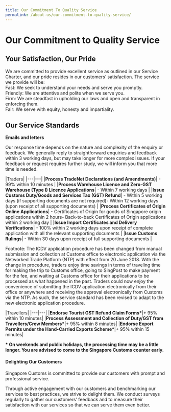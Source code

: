 ```yaml
---
title: Our Commitment To Quality Service
permalink: /about-us/our-commitment-to-quality-service/
---
```


# Our Commitment to Quality Service 

## Your Satisfaction, Our Pride

We are committed to provide excellent service as outlined in our Service Charter, and our pride resides in our customers’ satisfaction.
The service we provide will be:
<br>Fast:      We seek to understand your needs and serve you promptly.
<br>Friendly:  We are attentive and polite when we serve you.
<br>Firm:      We are steadfast in upholding our laws and open and transparent in enforcing them.
<br>Fair: 	   We serve with equity, honesty and impartiality.

## Our Service Standards

**Emails and letters**

Our response time depends on the nature and complexity of the enquiry or feedback. We generally reply to straightforward enquiries and feedback within 3 working days, but may take longer for more complex issues. If your feedback or request requires further study, we will inform you that more time is needed.

|Traders|
|---|---|
|**Process TradeNet Declarations (and Amendments)**| - 99% within 10 minutes |
|**Process Warehouse Licence and Zero-GST Warehouse (Type I) Licence Applications**| - Within 7 working days |
|**Issue Customs Duty/Goods and Services Tax (GST) Refund**| - Within 5 working days (if supporting documents are not required)- Within 12 working days (upon receipt of all supporting documents) |
|**Process Certificates of Origin Online Applications**| - Certificates of Origin for goods of Singapore origin applications within 2 hours- Back-to-back Certificates of Origin applications within 2 working day |
|**Issue Import Certificates and Delivery Verifications**| - 100% within 2 working days upon receipt of complete application with all the relevant supporting documents |
|**Issue Customs Rulings**| - Within 30 days upon receipt of full supporting documents |

Footnote: The ICDV application procedure has been changed from manual submission and collection at Customs office to electronic application via the Networked Trade Platform (NTP) with effect from  20 June  2018.  With the change in procedure, traders enjoy time savings in terms of traveling time for making the trip to Customs office, going to SingPost to make payment for the fee, and waiting at Customs office for their applications to be processed as what happened in the past.  Traders could now enjoy the convenience of submitting the ICDV application electronically from their office or anywhere and receiving the approval electronically from Customs via the NTP. As such, the service standard has been revised to adapt to the new electronic application procedure.

|Travellers|
|---|---|
|**Endorse Tourist GST Refund Claim Forms\***|+ 95% within 10 minutes|
|**Process Assessment and Collection of Duty/GST from Travellers/Crew Members\***|+ 95% within 8 minutes|
|**Endorse Export Permits under the Hand-Carried Exports Scheme\***|+ 95% within 15 minutes|

**\* On weekends and public holidays, the processing time may be a little longer. You are advised to come to the Singapore Customs counter early.**

#### Delighting Our Customers

Singapore Customs is committed to provide our customers with prompt and professional service.

Through active engagement with our customers and benchmarking our services to best practices, we strive to delight them. We conduct surveys regularly to gather our customers’ feedback and to measure their satisfaction with our services so that we can serve them even better. 
